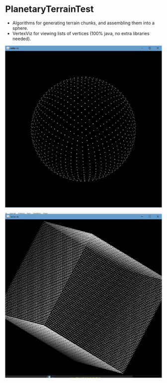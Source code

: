 # PlanetaryTerrainTest
- Algorithms for generating terrain chunks, and assembling them into a sphere. 
- VertexViz for viewing lists of vertices (100% java, no extra libraries needed). 

![sphere](/screenshots/sphere-verts.png "sphere")

![cube](/screenshots/cube-verts.png "cube")
